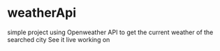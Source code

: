 # weatherApi
simple project using Openweather API to get the current weather of the searched city 
See it live working on <a hreaf="mega-hub.heroku.app">
